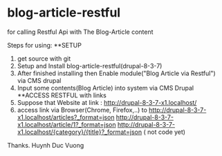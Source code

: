 # blog-article-restful
for calling Restful Api with The Blog-Article content

Steps for using:
**SETUP
1) get source with git
2) Setup and Install blog-article-restful(drupal-8-3-7)
3) After finished installing then Enable module("Blog Article via Restful") via CMS drupal
4) Input some contents(Blog Article) into system via CMS Drupal
**ACCESS RESTFUL with links
1) Suppose that Website at link : http://drupal-8-3-7-x1.localhost/
2) access link via Browser(Chrome, Firefox,..) to 
  http://drupal-8-3-7-x1.localhost/articles?_format=json
  http://drupal-8-3-7-x1.localhost/article/1?_format=json
  http://drupal-8-3-7-x1.localhost/{category}/{title}?_format=json ( not code yet)
 
Thanks.
Huynh Duc Vuong
